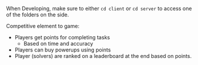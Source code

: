 When Developing, make sure to either `cd client` or `cd server` to access one of the folders on the side.

Competitive element to game:
- Players get points for completing tasks
    - Based on time and accuracy
- Players can buy powerups using points
- Player (solvers) are ranked on a leaderboard at the end based on points.